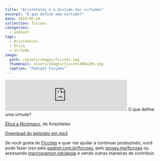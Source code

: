 ```yaml
---
title: "Aristóteles e a divisão das virtudes"
excerpt: "O que define uma virtude?"
date: 2019-05-29
collection: ficcoes
categories:
  - podcast
tags: 
  - Aristóteles
  - Ética
  - Virtude
image: 
  path: /assets/images/ficcoes.jpg
  thumbnail: assets/images/ficcoes400x200.jpg
  caption: "Podcast Ficções"
---
```


<iframe src="https://anchor.fm/podcastficcoes/embed/episodes/Aristteles-e-a-diviso-das-virtudes-e46eha" height="102px" width="400px" frameborder="0" scrolling="no"></iframe>
O que define uma virtude?

[Ética a Nicômaco](https://amzn.to/2WdAEF0), de Aristóteles 

[Download do episódio em mp3](https://s3-us-west-2.amazonaws.com/anchor-audio-bank/production/2019-4-30/16127539-44100-2-f2e772e85b7d2.mp3)
 
Se você gosta do [Ficções](https://marcosramon.net/ficcoes/) e quer me ajudar a continuar produzindo, você pode fazer isso pelo [padrim.com.br/ficcoes](https://www.padrim.com.br/ficcoes), pelo [picpay.me/ficcoes](https://app.picpay.com/user/ficcoes) ou acessando [marcosramon.net/apoie](https://marcosramon.net/apoie/) e vendo outras maneiras de contribuir.
